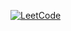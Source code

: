 [![LeetCode](https://leetcode-badge.vercel.app/api/username/stats?theme=dark)](https://leetcode.com/u/user0923fJ/)